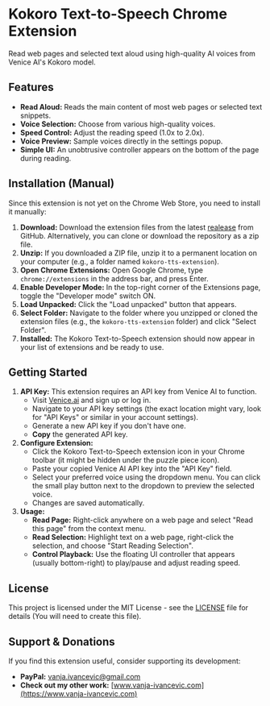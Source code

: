 # Kokoro Text-to-Speech Chrome Extension

Read web pages and selected text aloud using high-quality AI voices from Venice AI's Kokoro model.

## Features

*   **Read Aloud:** Reads the main content of most web pages or selected text snippets.
*   **Voice Selection:** Choose from various high-quality voices.
*   **Speed Control:** Adjust the reading speed (1.0x to 2.0x).
*   **Voice Preview:** Sample voices directly in the settings popup.
*   **Simple UI:** An unobtrusive controller appears on the bottom of the page during reading.

## Installation (Manual)

Since this extension is not yet on the Chrome Web Store, you need to install it manually:

1.  **Download:** Download the extension files from the latest [realease](https://github.com/vanja-ivancevic/ChromeReader/releases) from GitHub. Alternatively, you can clone or download the repository as a zip file.
2.  **Unzip:** If you downloaded a ZIP file, unzip it to a permanent location on your computer (e.g., a folder named `kokoro-tts-extension`).
3.  **Open Chrome Extensions:** Open Google Chrome, type `chrome://extensions` in the address bar, and press Enter.
4.  **Enable Developer Mode:** In the top-right corner of the Extensions page, toggle the "Developer mode" switch ON.
5.  **Load Unpacked:** Click the "Load unpacked" button that appears.
6.  **Select Folder:** Navigate to the folder where you unzipped or cloned the extension files (e.g., the `kokoro-tts-extension` folder) and click "Select Folder".
7.  **Installed:** The Kokoro Text-to-Speech extension should now appear in your list of extensions and be ready to use.

## Getting Started

1.  **API Key:** This extension requires an API key from Venice AI to function.
    *   Visit [Venice.ai](https://venice.ai/) and sign up or log in.
    *   Navigate to your API key settings (the exact location might vary, look for "API Keys" or similar in your account settings).
    *   Generate a new API key if you don't have one.
    *   **Copy** the generated API key.
2.  **Configure Extension:**
    *   Click the Kokoro Text-to-Speech extension icon in your Chrome toolbar (it might be hidden under the puzzle piece icon).
    *   Paste your copied Venice AI API key into the "API Key" field.
    *   Select your preferred voice using the dropdown menu. You can click the small play button next to the dropdown to preview the selected voice.
    *   Changes are saved automatically.
3.  **Usage:**
    *   **Read Page:** Right-click anywhere on a web page and select "Read this page" from the context menu.
    *   **Read Selection:** Highlight text on a web page, right-click the selection, and choose "Start Reading Selection".
    *   **Control Playback:** Use the floating UI controller that appears (usually bottom-right) to play/pause and adjust reading speed.

## License

This project is licensed under the MIT License - see the [LICENSE](LICENSE) file for details (You will need to create this file).

## Support & Donations

If you find this extension useful, consider supporting its development:

*   **PayPal:** [vanja.ivancevic@gmail.com](mailto:vanja.ivancevic@gmail.com)
*   **Check out my other work:** [www.vanja-ivancevic.com](https://www.vanja-ivancevic.com)

